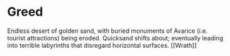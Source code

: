 # Greed
Endless desert of golden sand, with buried monuments of Avarice (i.e. tourist attractions) being eroded. 
Quicksand shifts about; eventually leading into terrible labyrinths that disregard horizontal surfaces. 
[[Wrath]]